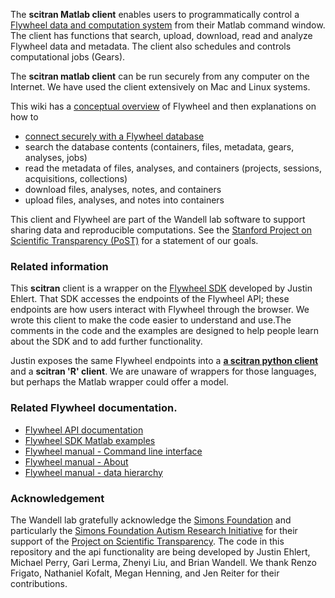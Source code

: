The **scitran Matlab client** enables users to programmatically control a [Flywheel data and computation system](https://flywheel.io) from their Matlab command window. The client has functions that search, upload, download, read and analyze Flywheel data and metadata. The client also schedules and controls computational jobs (Gears). 

The **scitran matlab client** can be run securely from any computer on the Internet. We have used the client extensively on Mac and Linux systems.

This wiki has a [conceptual overview](Conceptual-overview) of Flywheel and then explanations on how to

* [connect securely with a Flywheel database](Connecting-and-Authentication) 
* search the database contents (containers, files, metadata, gears, analyses, jobs)
* read the metadata of files, analyses, and containers (projects, sessions, acquisitions, collections)
* download files, analyses, notes, and containers 
* upload files, analyses, and notes into containers

This client and Flywheel are part of the Wandell lab software to support sharing data and reproducible computations. See the [Stanford Project on Scientific Transparency (PoST)](http://post.stanford.edu) for a statement of our goals.

### Related information

This **scitran** client is a wrapper on the [Flywheel SDK](Flywheel-SDK) developed by Justin Ehlert. That SDK accesses the endpoints of the Flywheel API; these endpoints are how users interact with Flywheel through the browser. We wrote this client to make the code easier to understand and use.The comments in the code and the examples are designed to help people learn about the SDK and to add further functionality.

Justin exposes the same Flywheel endpoints into a [**a scitran python client**](https://github.com/scitran/python-client) and a **scitran 'R' client**.  We are unaware of wrappers for those languages, but perhaps the Matlab wrapper could offer a model.

### Related Flywheel documentation.

* [Flywheel API documentation](https://flywheel-io.github.io/core/branches/master/matlab/flywheel.api.html)
* [Flywheel SDK Matlab examples](https://flywheel-io.github.io/core/branches/master/matlab/examples.html)
* [Flywheel manual - Command line interface](https://docs.flywheel.io/display/EM/CLI+and+SDKs)
* [Flywheel manual - About](https://docs.flywheel.io/display/EM/About+Flywheel)
* [Flywheel manual - data hierarchy](https://docs.flywheel.io/display/EM/Data+Hierarchy)

### Acknowledgement

The Wandell lab gratefully acknowledge the [Simons Foundation](https://www.simonsfoundation.org/) and particularly the [Simons Foundation Autism Research Initiative](https://sfari.org/) for their support of the [Project on Scientific Transparency](http://post.stanford.edu).  The code in this repository and the api functionality are being developed by Justin Ehlert, Michael Perry, Gari Lerma, Zhenyi Liu, and Brian Wandell.  We thank Renzo Frigato, Nathaniel Kofalt, Megan Henning, and Jen Reiter for their contributions.
